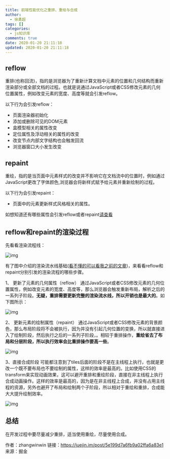 ```yaml
---
title: 前端性能优化之重排、重绘与合成
author:
  - 徐勇超
tags: []
categories:
  - js知识库
comments: true
date: 2020-01-20 21:11:18
updated: 2020-01-20 21:11:18
---
```


## reflow

重排(也称回流)，指的是浏览器为了重新计算文档中元素的位置和几何结构而重新渲染部分或全部文档的过程。也就是说通过JavaScript或者CSS修改元素的几何位置属性，例如改变元素的宽度、高度等就会引发reflow。

以下行为会引发reflow：

- 页面渲染器初始化
- 添加或删除可见的DOM元素
- 盒模型相关的属性改变
- 定位属性及浮动相关的属性的改变
- 改变节点内部文字结构也会触发回流
- 浏览器窗口大小发生改变

## repaint

重绘，指的是当页面中元素样式的改变并不影响它在文档流中的位置时，例如通过JavaScript更改了字体颜色,浏览器会将新样式赋予给元素并重新绘制的过程。

以下行为会引发repaint：

- 页面中的元素更新样式风格相关的属性。

如想知道还有哪些属性会引发reflow或者repaint[请查看](https://csstriggers.com/)

## reflow和repaint的渲染过程

先看看渲染流程线：

![img](https://user-gold-cdn.xitu.io/2020/1/11/16f943e6214b61cb?imageslim)

有了图中介绍的渲染流水线基础([看不懂的可以看我之前的文章](https://juejin.im/post/5e09e81d51882549a25e0afc))，来看看reflow和repaint分别引发的渲染流程的哪些步骤。



1、 更新了元素的几何属性（reflow）
 通过JavaScript或者CSS修改元素的几何位置属性，例如改变元素的宽度、高度等，那么浏览器会触发重新布局，解析之后的一系列子阶段。**无疑，重排需要更新完整的渲染流水线，所以开销也是最大的**。如下图所示：

![img](https://user-gold-cdn.xitu.io/2020/1/11/16f949b54fa440e9?imageslim)





2、 更新元素的绘制属性（repaint）
 通过JavaScript或者CSS修改元素的背景颜色，那么布局阶段将不会被执行，因为并没有引起几何位置的变换，所以就直接进入了绘制阶段，然后执行之后的一系列子阶段，。相较于重排操作，**重绘省去了布局和分层阶段，所以执行效率会比重排操作要高一些**。

![img](https://user-gold-cdn.xitu.io/2020/1/11/16f94a530a6e7f95?imageslim)

3、直接合成阶段
 可能都注意到了tiles后面的阶段不是在主线程上执行，也就是更改一个既不要布局也不要绘制的属性，这样的效率是最高的。比如使用CSS的transform来实现动画效果，这可以避开重排和重绘阶段，直接在非主线程上执行合成动画操作。这样的效率是最高的，因为是在非主线程上合成，并没有占用主线程的资源，另外也避开了布局和绘制两个子阶段，所以相对于重绘和重排，合成能大大提升绘制效率。



![img](https://user-gold-cdn.xitu.io/2020/1/11/16f94aa90929301b?imageslim)

## 总结

在开发过程中要尽量减少重排，适当使用重绘，尽量使用合成。

作者：zhangwinwin
链接：https://juejin.im/post/5e199d7a6fb9a02ffa6a83e1
来源：掘金
